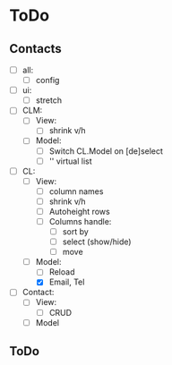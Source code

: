 # ToDo

## Contacts
- [ ] all:
  - [ ] config
- [ ] ui:
  - [ ] stretch
- [ ] CLM:
  - [ ] View:
    - [ ] shrink v/h
  - [ ] Model:
    - [ ] Switch CL.Model on [de]select
    - [ ] '<All>' virtual list
- [ ] CL:
  - [ ] View:
    - [ ] column names
    - [ ] shrink v/h
    - [ ] Autoheight rows
    - [ ] Columns handle:
       - [ ] sort by
       - [ ] select (show/hide)
       - [ ] move
  - [ ] Model:
    - [ ] Reload
    - [x] Email, Tel
- [ ] Contact:
  - [ ] View:
    - [ ] CRUD
  - [ ] Model

## ToDo
